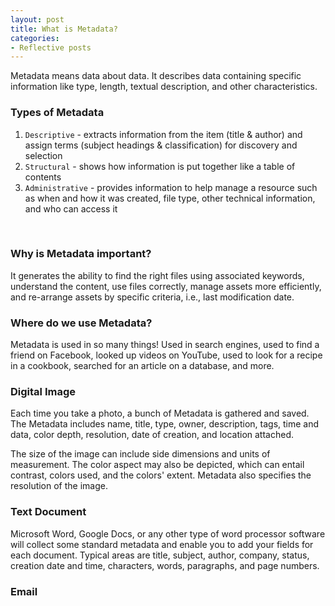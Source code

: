 ```yaml
---
layout: post
title: What is Metadata?
categories:
- Reflective posts
---
```

Metadata means data about data. It describes data containing specific information like type, length, textual description, and other characteristics.
<br/>

### Types of Metadata
1. `Descriptive` - extracts information from the item (title & author) and assign terms (subject headings & classification) for discovery and selection
2. `Structural` - shows how information is put together like a table of contents
3. `Administrative` - provides information to help manage a resource such as when and how it was created, file type, other technical information, and who can access it
<br/>

### Why is Metadata important?
It generates the ability to find the right files using associated keywords, understand the content, use files correctly, manage assets more efficiently, and re-arrange assets by specific criteria, i.e., last modification date.
<br/>

### Where do we use Metadata? 
Metadata is used in so many things! Used in search engines, used to find a friend on Facebook, looked up videos on YouTube, used to look for a recipe in a cookbook, searched for an article on a database, and more.
<br/>

### Digital Image
Each time you take a photo, a bunch of Metadata is gathered and saved. The Metadata includes name, title, type, owner, description, tags, time and data, color depth, resolution, date of creation, and location attached.

The size of the image can include side dimensions and units of measurement. The color aspect may also be depicted, which can entail contrast, colors used, and the colors' extent. Metadata also specifies the resolution of the image.
<br/>

### Text Document 
Microsoft Word, Google Docs, or any other type of word processor software will collect some standard metadata and enable you to add your fields for each document. Typical areas are title, subject, author, company, status, creation date and time, characters, words, paragraphs, and page numbers.
<br/>

### Email



